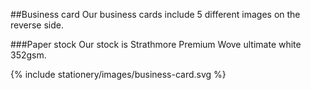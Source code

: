 <section id="stationery-page-business-card">
</section>

##Business card
Our business cards include 5 different images on the reverse side.

###Paper stock
Our stock is Strathmore Premium Wove ultimate white 352gsm.

{% include stationery/images/business-card.svg %}
